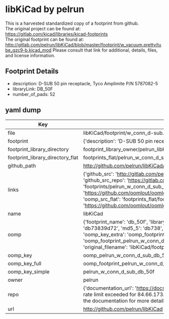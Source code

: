 # libKiCad by pelrun  
This is a harvested standardized copy of a footprint from github.  
The original project can be found at:  
https://gitlab.com/kicad/libraries/kicad-footprints  
The original footprint can be found at:
http://gitlab.com/pelrun/libKiCad/blob/master/footprint/w_vacuum.pretty/tube_gzc9-b.kicad_mod
Please consult that link for additional, details, files, and license information.  
## Footprint Details
* description: D-SUB 50 pin receptacle, Tyco Amplimite P/N 5787082-5  
* libraryLink: DB_50F  
* number_of_pads: 52  
## yaml dump  
| Key | Value |  
| --- | --- |  
| file | libKiCad/footprint/w_conn_d-sub.pretty/DB_50F.kicad_mod |  
| footprint | {'description': 'D-SUB 50 pin receptacle, Tyco Amplimite P/N 5787082-5', 'libraryLink': 'DB_50F', 'number_of_pads': 52} |  
| footprint_library_directory | footprint_library_owner/pelrun_libKiCad |  
| footprint_library_directory_flat | footprints_flat/pelrun_w_conn_d_sub_db_50f/working |  
| github_path | http://github.com/pelrun/libKiCad/blob/master/footprint/w_conn_d-sub.pretty/DB_50F.kicad_mod |  
| links | {'github_src': 'http://gitlab.com/pelrun/libKiCad/blob/master/footprint/w_vacuum.pretty/tube_gzc9-b.kicad_mod', 'github_src_repo': 'https://gitlab.com/kicad/libraries/kicad-footprints', 'oomp_bot': 'footprints/pelrun_w_conn_d_sub_db_50f/working', 'oomp_bot_github': 'https://github.com/oomlout/oomlout_oomp_footprint_bot/tree/main/footprints/pelrun_w_conn_d_sub_db_50f/working', 'oomp_src_flat': 'footprints_flat/footprints_flat/pelrun_w_conn_d_sub_db_50f/working', 'oomp_src_flat_github': 'https://github.com/oomlout/oomlout_oomp_footprint_src/tree/main/footprints_flat/pelrun_w_conn_d_sub_db_50f/working'} |  
| name | libKiCad |  
| oomp | {'footprint_name': 'db_50f', 'library_name': 'w_conn_d_sub', 'md5': 'db73839d72d409c2c8c6bdceea65d1ca', 'md5_10': 'db73839d72', 'md5_5': 'db738', 'md5_6': 'db7383', 'oomp_key': 'oomp_pelrun_w_conn_d_sub_db_50f', 'oomp_key_extra': 'oomp_footprint_pelrun_w_conn_d_sub_db_50f', 'oomp_key_full': 'oomp_footprint_pelrun_w_conn_d_sub_db_50f_db7383', 'oomp_key_simple': 'pelrun_w_conn_d_sub_db_50f', 'original_filename': 'libKiCad/footprint/w_conn_d-sub.pretty/DB_50F.kicad_mod', 'owner_name': 'pelrun'} |  
| oomp_key | oomp_pelrun_w_conn_d_sub_db_50f |  
| oomp_key_full | oomp_footprint_pelrun_w_conn_d_sub_db_50f |  
| oomp_key_simple | pelrun_w_conn_d_sub_db_50f |  
| owner | pelrun |  
| repo | {'documentation_url': 'https://docs.github.com/rest/overview/resources-in-the-rest-api#rate-limiting', 'message': "API rate limit exceeded for 84.66.173.59. (But here's the good news: Authenticated requests get a higher rate limit. Check out the documentation for more details.)"} |  
| url | http://github.com/pelrun/libKiCad |  


